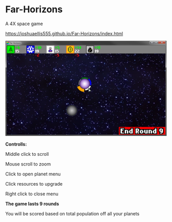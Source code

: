 # Far-Horizons
A 4X space game

https://joshuaellis555.github.io/Far-Horizons/index.html

![Strategy-Game Screenshot](/docs/Screenshot.png?raw=true)

**Controlls:**

Middle click to scroll

Mouse scroll to zoom

Click to open planet menu

Click resources to upgrade

Right click to close menu

**The game lasts 9 rounds**

You will be scored based on total population off all your planets